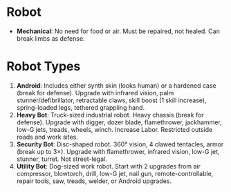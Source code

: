 
# Robot

+ **Mechanical**: No need for food or air. Must be repaired, not healed. Can break limbs as defense.

# Robot Types
1. **Android**: Includes either synth skin (looks human) or a hardened case (break for defense). Upgrade with infrared vision, palm stunner/defibrillator, retractable claws, skill boost (1 skill increase), spring-loaded legs, tethered grappling hand. 
1. **Heavy Bot**: Truck-sized industrial robot. Heavy chassis (break for defense). Upgrade with digger, dozer blade, flamethrower, jackhammer, low-G jets, treads, wheels, winch. Increase Labor. Restricted outside roads and work sites.
1. **Security Bot**: Disc-shaped robot. 360° vision, 4 clawed tentacles, armor (break up to 3×). Upgrade with flamethrower, infrared vision, low-G jet, stunner, turret. Not street-legal. 
1. **Utility Bot**: Dog-sized work robot. Start with 2 upgrades from air compressor, blowtorch, drill, low-G jet, nail gun, remote-controllable, repair tools, saw, treads, welder, or Android upgrades.
